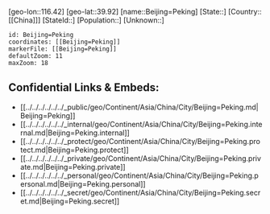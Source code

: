 ﻿---
location: [39.92,116.42]
mapzoom: [7,12] 
mapmarker: city 
type: City
SpocWebEntityId: 29070
isDeleted: false
confidential: public
tags:
- geo/City

---

[geo-lon::116.42]
[geo-lat::39.92]
[name::Beijing=Peking]
[State::]
[Country::[[China]]]
[StateId::]
[Population::]
[Unknown::]


```leaflet
id: Beijing=Peking
coordinates: [[Beijing=Peking]]
markerFile: [[Beijing=Peking]]
defaultZoom: 11 
maxZoom: 18
```


## Confidential Links & Embeds: 
- [[../../../../../../_public/geo/Continent/Asia/China/City/Beijing=Peking.md|Beijing=Peking]] 
- [[../../../../../../_internal/geo/Continent/Asia/China/City/Beijing=Peking.internal.md|Beijing=Peking.internal]] 
- [[../../../../../../_protect/geo/Continent/Asia/China/City/Beijing=Peking.protect.md|Beijing=Peking.protect]] 
- [[../../../../../../_private/geo/Continent/Asia/China/City/Beijing=Peking.private.md|Beijing=Peking.private]] 
- [[../../../../../../_personal/geo/Continent/Asia/China/City/Beijing=Peking.personal.md|Beijing=Peking.personal]] 
- [[../../../../../../_secret/geo/Continent/Asia/China/City/Beijing=Peking.secret.md|Beijing=Peking.secret]] 
